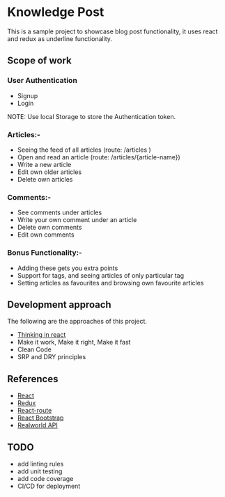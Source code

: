 # Knowledge Post
This is a sample project to showcase blog post functionality, it uses react and redux as underline functionality.

## Scope of work

### User Authentication
* Signup
* Login

NOTE: Use local Storage to store the Authentication token. 

### Articles:-
* Seeing the feed of all articles (route: /articles )
* Open and read an article (route: /articles/{article-name})
* Write a new article
* Edit own older articles
* Delete own articles

### Comments:-
* See comments under articles
* Write your own comment under an article
* Delete own comments
* Edit own comments

### Bonus Functionality:-
* Adding these gets you extra points
* Support for tags, and seeing articles of only particular tag
* Setting articles as favourites and browsing own favourite articles


## Development approach
The following are the approaches of this project.

* [Thinking in react](https://reactjs.org/docs/thinking-in-react.html)
* Make it work, Make it right, Make it fast
* Clean Code
* SRP and DRY principles

## References
* [React](https://reactjs.org/)
* [Redux](https://redux.js.org/)
* [React-route](https://reactrouter.com/web/guides/quick-start)
* [React Bootstrap](https://react-bootstrap.github.io/)
* [Realworld API](https://github.com/gothinkster/realworld/tree/master/api)


## TODO
* add linting rules
* add unit testing
* add code coverage
* CI/CD for deployment
